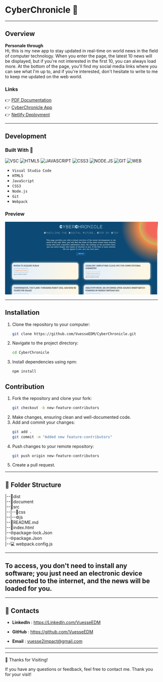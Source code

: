 # CyberChronicle 🚀

---

## Overview

**Personale through**  
Hi, this is my new app to stay updated in real-time on world news in the field of computer technology. When you enter the page, the latest 10 news will be displayed, but if you're not interested in the first 10, you can always load more. At the bottom of the page, you'll find my social media links where you can see what I'm up to, and if you're interested, don't hesitate to write to me to keep me updated on the web world. 

### Links

👉 [PDF Documentation](https://github.com/VuesseEDM/CyberChronicle/blob/36620443e38bd75c2b42b734fb62e012e1521431/document/CyberChronicle.pdf)    
👉 [CyberChronicle App](https://vuesseedm.github.io/CyberChronicle/)      
👉 [Netlify Deployment](https://cyber-chronicle.netlify.app/)  

---

## Development  

### Built With     🔧

<img src="https://banner2.cleanpng.com/20180330/hiq/kisspng-visual-studio-code-computer-icons-microsoft-visual-coding-5abef0f91e7f38.3082551815224629691249.jpg" alt="VSC" width="50"> <img src="https://w7.pngwing.com/pngs/390/229/png-transparent-logo-html5-brand-design-text-logo-number.png" alt="HTML5" width="50"> <img src="https://i2.wp.com/www.associazioneincanto.it/wp-content/uploads/2016/03/js-logo-1.png?fit=500%2C500&ssl=1" alt="JAVASCRIPT" width="50"> <img src="https://upload.wikimedia.org/wikipedia/commons/thumb/d/d5/CSS3_logo_and_wordmark.svg/1452px-CSS3_logo_and_wordmark.svg.png" alt="CSS3" width="50"> <img src="https://upload.wikimedia.org/wikipedia/commons/thumb/d/d9/Node.js_logo.svg/2560px-Node.js_logo.svg.png" alt="NODE.JS" width="50"> <img src="https://git-scm.com/images/logos/downloads/Git-Icon-1788C.png" alt="GIT" width="50"> <img src="https://raw.githubusercontent.com/webpack/media/master/logo/icon-square-big.png" alt="WEB" width="50">







   

- ```Visual Studio Code```
- ```HTML5```
- ```JavaScript```
- ```CSS3```
- ```Node.js```
- ```Git```
- ```Webpack```

### Preview

![Preview](https://github.com/VuesseEDM/CyberChronicle/blob/main/document/desktop.png?raw=true)  

---

## Installation

1. Clone the repository to your computer:
    ```bash
    git clone https://github.com/VuesseEDM/CyberChronicle.git
    ```
2. Navigate to the project directory:
    ```bash
    cd CyberChronicle
    ```
3. Install dependencies using npm:
    ```bash
    npm install
    ```

## Contribution

1. Fork the repository and clone your fork:
    ```bash
    git checkout -b new-feature-contributors
    ```
2. Make changes, ensuring clean and well-documented code.
3. Add and commit your changes:
    ```bash
    git add .
    git commit -m "Added new feature-contributors"
    ```
4. Push changes to your remote repository:
    ```bash
    git push origin new-feature-contributors
    ```
5. Create a pull request.

---

## 📂 Folder Structure



|--📁dist      
|--📃document           
|--📁src      
|--|--🎨css    
|--|--⚙️js   
|--📖README.md     
|--📡index.html      
|--🌐package-lock.Json     
|--🌐package.Json  
|--💻 webpack.config.js        
     
---          
 To access, you don't need to install any software; you just need an electronic device connected to the internet, and the news will be loaded for you.     
  ---
---
👋 **Contacts**  
---

- **LinkedIn**  : https://LinkedIn.com/VuesseEDM

- **GitHub**  : https://github.com/VuesseEDM

- **Email**  : vuesse2impact@gmail.com
---

---
 

🙌 Thanks for Visiting!

If you have any questions or feedback, feel free to contact me. Thank you for your visit!   


